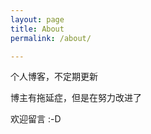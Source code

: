 ```yaml
---
layout: page
title: About
permalink: /about/

---
```


 个人博客，不定期更新

博主有拖延症，但是在努力改进了

欢迎留言 :-D



 

